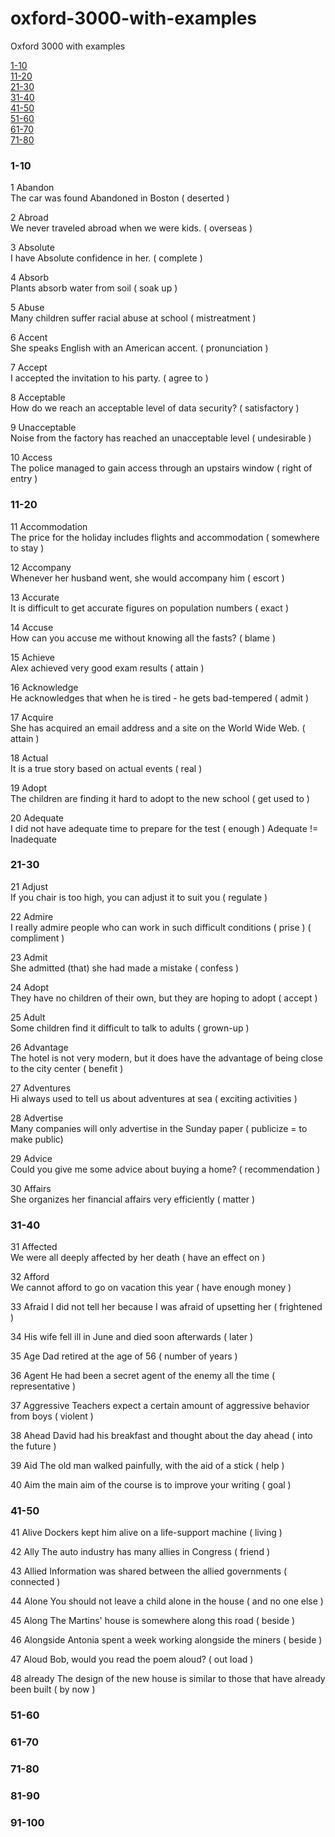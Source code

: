 # oxford-3000-with-examples
Oxford 3000 with examples

[1-10](#1-10)  
[11-20](#11-20)  
[21-30](#21-30)  
[31-40](#31-40)  
[41-50](#41-50)  
[51-60](#51-60)  
[61-70](#61-70)  
[71-80](#71-80)  

### 1-10

1 Abandon  
The car was found Abandoned in Boston ( deserted )

2 Abroad  
We never traveled abroad when we were kids. ( overseas )

3 Absolute  
I have Absolute confidence in her. ( complete )

4 Absorb  
Plants absorb water from soil ( soak up )

5 Abuse  
Many children suffer racial abuse at school ( mistreatment )

6 Accent  
She speaks English with an American accent. ( pronunciation )

7 Accept  
I accepted the invitation to his party. ( agree to )

8 Acceptable  
How do we reach an acceptable level of data security? ( satisfactory )

9 Unacceptable  
Noise from the factory has reached an unacceptable level ( undesirable )

10 Access  
The police managed to gain access through an upstairs window ( right of entry )

### 11-20

11 Accommodation  
The price for the holiday includes flights and accommodation ( somewhere to stay )

12 Accompany  
Whenever her husband went, she would accompany him ( escort )

13 Accurate  
It is difficult to get accurate figures on population numbers ( exact )

14 Accuse  
How can you accuse me without knowing all the fasts? ( blame )

15 Achieve  
Alex achieved very good exam results ( attain )

16 Acknowledge  
He acknowledges that when he is tired - he gets bad-tempered ( admit )

17 Acquire  
She has acquired an email address and a site on the World Wide Web. ( attain )

18 Actual  
It is a true story based on actual events ( real )

19 Adopt  
The children are finding it hard to adopt to the new school ( get used to )

20 Adequate  
I did not have adequate time to prepare for the test ( enough )
Adequate != Inadequate

### 21-30

21 Adjust  
If you chair is too high, you can adjust it to suit you ( regulate )

22 Admire  
I really admire people who can work in such difficult conditions ( prise ) ( compliment )

23 Admit  
She admitted (that) she had made a mistake ( confess )

24 Adopt  
They have no children of their own, but they are hoping to adopt ( accept )

25 Adult  
Some children find it difficult to talk to adults ( grown-up )

26 Advantage  
The hotel is not very modern, but it does have the advantage of being close to the city center ( benefit )

27 Adventures  
Hi always used to tell us about adventures at sea ( exciting activities )

28 Advertise  
Many companies will only advertise in the Sunday paper ( publicize = to  make public)

29 Advice  
Could you give me some advice about buying a home? ( recommendation )

30 Affairs  
She organizes her financial affairs very efficiently ( matter )

### 31-40

31 Affected  
We were all deeply affected by her death ( have an effect on )

32 Afford  
We cannot afford to go on vacation this year ( have enough money )

33 Afraid
I did not tell her because I was afraid of upsetting her ( frightened )

34 His wife fell ill in June and died soon afterwards ( later )

35 Age
Dad retired at the age of 56 ( number of years )

36 Agent
He had been a secret agent of the enemy all the time ( representative )

37 Aggressive
Teachers expect a certain amount of aggressive behavior from boys ( violent )

38 Ahead
David had his breakfast and thought about the day ahead ( into the future )

39 Aid
The old man walked painfully, with the aid of a stick ( help )

40 Aim
the main aim of the course is to improve your writing ( goal )

### 41-50

41 Alive
Dockers kept him alive on a life-support machine ( living )

42 Ally
The auto industry has many allies in Congress ( friend )

43 Allied
Information was shared between the allied governments ( connected )

44 Alone
You should not leave a child alone in the house ( and no one else )

45 Along
The Martins' house is somewhere along this road ( beside )

46 Alongside
Antonia spent a week working alongside the miners ( beside )

47 Aloud
Bob, would you read the poem aloud? ( out load )

48 already
The design of the new house is similar to those that have already been built ( by now )

### 51-60



### 61-70



### 71-80



### 81-90



### 91-100



